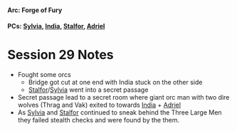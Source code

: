 #### Arc: Forge of Fury
#### PCs: [Sylvia](PCs/Past/Sylvia.md), [India](PCs/Current/India.md), [Stalfor](PCs/Current/Stalfor.md), [Adriel](PCs/Current/Adriel.md)

# Session 29 Notes
- Fought some orcs
	- Bridge got cut at one end with India stuck on the other side
	- [Stalfor](PCs/Current/Stalfor.md)/[Sylvia](PCs/Past/Sylvia.md) went into a secret passage
- Secret passage lead to a secret room where giant orc man with two dire wolves (Thrag and Vak) exited to towards [India](PCs/Current/India.md) + [Adriel](PCs/Current/Adriel.md)
- As [Sylvia](PCs/Past/Sylvia.md) and [Stalfor](PCs/Current/Stalfor.md) continued to sneak behind the Three Large Men they failed stealth checks and were found by the them.
